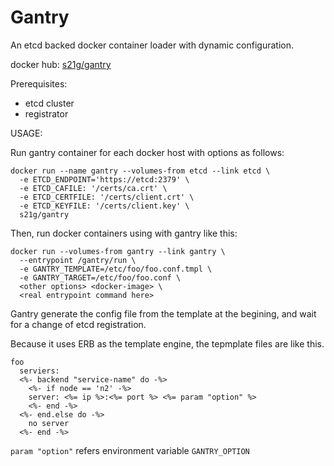 Gantry
======

An etcd backed docker container loader with dynamic configuration.

docker hub: [s21g/gantry](https://hub.docker.com/r/s21g/gantry/)

Prerequisites:

 * etcd cluster
 * registrator

USAGE:

Run gantry container for each docker host with options as follows:

```shell
docker run --name gantry --volumes-from etcd --link etcd \
  -e ETCD_ENDPOINT='https://etcd:2379' \
  -e ETCD_CAFILE: '/certs/ca.crt' \
  -e ETCD_CERTFILE: '/certs/client.crt' \
  -e ETCD_KEYFILE: '/certs/client.key' \
  s21g/gantry
```

Then, run docker containers using with gantry like this:

```
docker run --volumes-from gantry --link gantry \
  --entrypoint /gantry/run \
  -e GANTRY_TEMPLATE=/etc/foo/foo.conf.tmpl \
  -e GANTRY_TARGET=/etc/foo/foo.conf \
  <other options> <docker-image> \
  <real entrypoint command here>
```

Gantry generate the config file from the template at the begining,
and wait for a change of etcd registration.

Because it uses ERB as the template engine, the tepmplate files are like this.

```erb
foo
  serviers:
  <%- backend "service-name" do -%>
    <%- if node == 'n2' -%>
    server: <%= ip %>:<%= port %> <%= param "option" %>
    <%- end -%>
  <%- end.else do -%>
    no server
  <%- end -%>
```

`param "option"` refers environment variable `GANTRY_OPTION`

